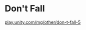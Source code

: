 # Don't Fall


[play.unity.com/mg/other/don-t-fall-5](https://play.unity.com/mg/other/don-t-fall-5)
